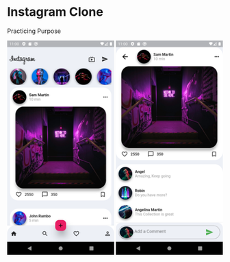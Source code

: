 # Instagram Clone

Practicing Purpose

<img src="instagram/assets/images/png1.png" width="250"> <img src="instagram/assets/images/png2.png" width="250">


